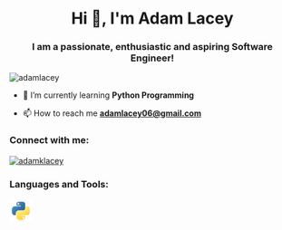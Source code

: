 <h1 align="center">Hi 👋, I'm Adam Lacey</h1>
<h3 align="center">I am a passionate, enthusiastic and aspiring Software Engineer!</h3>

<p align="left"> <img src="https://komarev.com/ghpvc/?username=adamlacey&label=Profile%20views&color=0e75b6&style=flat" alt="adamlacey" /> </p>

- 🌱 I’m currently learning **Python Programming**

- 📫 How to reach me **adamlacey06@gmail.com**

<h3 align="left">Connect with me:</h3>
<p align="left">
<a href="https://linkedin.com/in/adamklacey" target="blank"><img align="center" src="https://raw.githubusercontent.com/rahuldkjain/github-profile-readme-generator/master/src/images/icons/Social/linked-in-alt.svg" alt="adamklacey" height="30" width="40" /></a>
</p>

<h3 align="left">Languages and Tools:</h3>
<p align="left"> <a href="https://www.python.org" target="_blank" rel="noreferrer"> <img src="https://raw.githubusercontent.com/devicons/devicon/master/icons/python/python-original.svg" alt="python" width="40" height="40"/> </a> </p>
